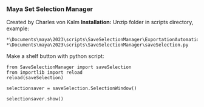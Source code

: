 ### **Maya Set Selection Manager**
Created by Charles von Kalm
**Installation:**
Unzip folder in scripts directory, example:

```
*\Documents\maya\2023\scripts\SaveSelectionManager\ExportationAutomation.py
*\Documents\maya\2023\scripts\SaveSelectionManager\saveSelection.py

```
Make a shelf button with python script:
```
from SaveSelectionManager import saveSelection
from importlib import reload
reload(saveSelection)

selectionsaver = saveSelection.SelectionWindow()

selectionsaver.show()
```
